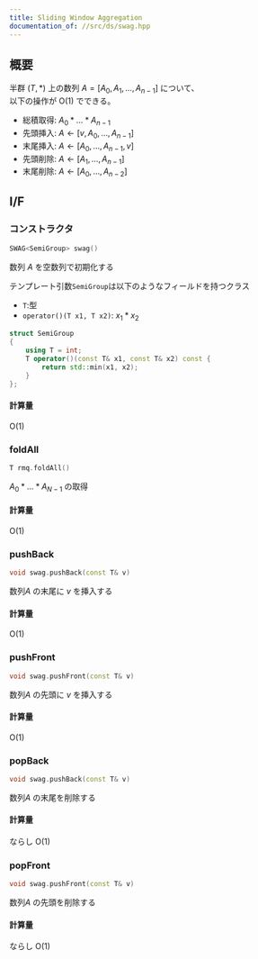 ```yaml
---
title: Sliding Window Aggregation
documentation_of: //src/ds/swag.hpp
---
```


## 概要

半群 $(T, \ast)$ 上の数列 $A = \lbrack A _ 0, A _ 1, \dots , A _ {n-1}\rbrack$ について、  
以下の操作が $\mathrm{O}(1)$ でできる。

- 総積取得: $A _ 0 \ast \dots \ast A _ {n-1}$
- 先頭挿入: $A \leftarrow \lbrack v, A _ 0, \dots, A _ {n-1} \rbrack$
- 末尾挿入: $A \leftarrow \lbrack A _ 0, \dots, A _ {n-1}, v \rbrack$
- 先頭削除: $A \leftarrow \lbrack A _ 1, \dots, A _ {n-1} \rbrack$
- 末尾削除: $A \leftarrow \lbrack A _ 0, \dots, A _ {n-2} \rbrack$

## I/F

### コンストラクタ

```cpp
SWAG<SemiGroup> swag()
```

数列 $A$ を空数列で初期化する

テンプレート引数`SemiGroup`は以下のようなフィールドを持つクラス

- `T`:型
- `operator()(T x1, T x2)`: $x_1 \ast x_2$

```cpp
struct SemiGroup
{
    using T = int;
    T operator()(const T& x1, const T& x2) const { 
        return std::min(x1, x2); 
    }
};
```

#### 計算量

$\mathrm{O}(1)$

### foldAll

```cpp
T rmq.foldAll()
```

$A _ 0 \ast \dots \ast A _ {N-1}$ の取得

#### 計算量

$\mathrm{O}(1)$

### pushBack

```cpp
void swag.pushBack(const T& v)
```

数列$A$ の末尾に $v$ を挿入する

#### 計算量

$\mathrm{O}(1)$

### pushFront

```cpp
void swag.pushFront(const T& v)
```

数列$A$ の先頭に $v$ を挿入する

#### 計算量

$\mathrm{O}(1)$

### popBack

```cpp
void swag.pushBack(const T& v)
```

数列$A$ の末尾を削除する

#### 計算量

ならし $\mathrm{O}(1)$

### popFront

```cpp
void swag.pushFront(const T& v)
```

数列$A$ の先頭を削除する

#### 計算量

ならし $\mathrm{O}(1)$
